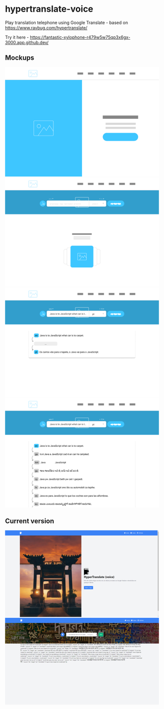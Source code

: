 # hypertranslate-voice
Play translation telephone using Google Translate - based on https://www.ravbug.com/hypertranslate/

Try it here - https://fantastic-xylophone-r479w5w75qp3x6gx-3000.app.github.dev/

## Mockups

![Home.png](/docs/img/Home.png)
![Home-1.png](/docs/img/Home-1.png)
![Home-2.png](/docs/img/Home-2.png)
![Home-3.png](/docs/img/Home-3.png)

## Current version

![Screenshot-1.png](/docs/img/Screenshot-1.png)
![Screenshot-2.png](/docs/img/Screenshot-2.png)